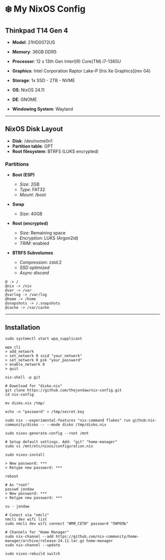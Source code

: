 # ❄️ My NixOS Config

## Thinkpad T14 Gen 4

- **Model**: 21HD0072US
- **Memory**: 36GB DDR5
- **Processor**: 12 x 13th Gen Interl(R) Core(TM) i7-1365U
- **Graphics**: Intel Corporation Raptor Lake-P [Iris Xe Graphics](rev 04)
- **Storage**: 1x SSD - 2TB - NVME

- **OS**: NixOS 24.11
- **DE**: GNOME
- **Windowing System**: Wayland

---

## NixOS Disk Layout

- **Disk**: /dev/nvme0n1
- **Partition table**: GPT
- **Root filesystem**: BTRFS (LUKS encrypted)

### Partitions

- **Boot (ESP)**
  - *Size*: 2GB
  - *Type*: FAT32
  - *Mount*: /boot

- **Swap**
  - *Size*: 40GB

- **Root (encrypted)**
  - *Size*: Remaining space
  - *Encryption*: LUKS (Argon2id)
  - *TRIM*: enabled

- **BTRFS Subvolumes**
  - *Compression*: zstd:2
  - *SSD optimized*
  - *Async discard*

```shell
@ -> /
@nix -> /nix
@var -> /var
@varlog -> /var/log
@home -> /home
@snapshots -> /.snapshots
@cache -> /var/cache
```

---

## Installation


```shell
sudo systemctl start wpa_supplicant

wpa_cli
> add_network
> set_network 0 ssid "your_network"
> set_network 0 psk "your_password"
> enable_network 0
> quit

nix-shell -p git

# Download for "disko.nix"
git clone https://github.com/thejondaw/nix-config.git
cd nix-config

mv disko.nix /tmp/

echo -n "password" > /tmp/secret.key

sudo nix --experimental-features "nix-command flakes" run github:nix-community/disko -- --mode disko /tmp/disko.nix

sudo nixos-generate-config --root /mnt

# Setup default settings. Add: "git" "home-manager"
sudo vi /mnt/etc/nixos/configuration.nix

sudo nixos-install

> New password: ***
> Retype new password: ***

reboot

# As "root"
passwd jondaw
> New password: ***
> Retype new password: ***

su - jondaw

# Conect via "nmcli"
nmcli dev wifi list
sudo nmcli dev wifi connect "ИМЯ_СЕТИ" password "ПАРОЛЬ"

# Channels for "Home Manager"
sudo nix-channel --add https://github.com/nix-community/home-manager/archive/release-24.11.tar.gz home-manager
sudo nix-channel --update

sudo nixos-rebuild switch
